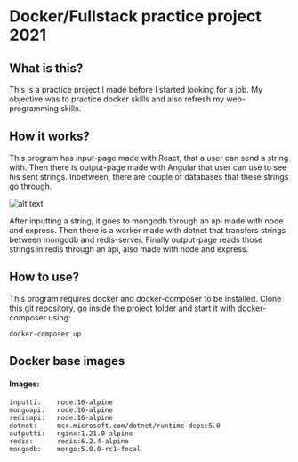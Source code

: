 # Docker/Fullstack practice project 2021

## What is this?
This is a practice project I made before I started looking for a job. My objective was to practice docker skills and also refresh my web-programming skills.

## How it works?
This program has input-page made with React, that a user can send a string with. Then there is output-page made with Angular that user can use to see his sent strings. Inbetween, there are couple of databases that these strings go through.  
  
![alt text](https://github.com/partahauki/docker-practice-project-2021/blob/main/diagram.png?raw=true) 
  
After inputting a string, it goes to mongodb through an api made with node and express. Then there is a worker made with dotnet that transfers strings between mongodb and redis-server. Finally output-page reads those strings in redis through an api, also made with node and express.

## How to use?
This program requires docker and docker-composer to be installed. Clone this git repository, go inside the project folder and start it with docker-composer using:

    docker-composer up

## Docker base images
#### Images: 
    inputti:    node:16-alpine
    mongoapi:   node:16-alpine
    redisapi:   node:16-alpine
    dotnet:     mcr.microsoft.com/dotnet/runtime-deps:5.0
    outputti:   nginx:1.21.0-alpine
    redis:      redis:6.2.4-alpine
    mongodb:    mongo:5.0.0-rc1-focal 
